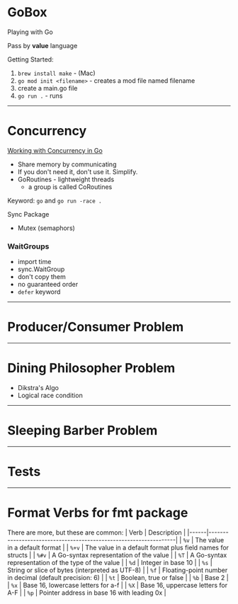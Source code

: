 # GoBox
Playing with Go

Pass by **value** language      

Getting Started:
1. `brew install make` - (Mac)
2. `go mod init <filename>` - creates a mod file named filename
3. create a main.go file
4. `go run .` - runs 

------
# Concurrency
[Working with Concurrency in Go](https://www.udemy.com/course/working-with-concurrency-in-go-golang/)
- Share memory by communicating
- If you don't need it, don't use it. Simplify.
- GoRoutines - lightweight threads
    - a group is called CoRoutines
 
Keyword: `go` and `go run -race .`

Sync Package   
- Mutex (semaphors)

### WaitGroups
  - import time
  - sync.WaitGroup
  - don't copy them
  - no guaranteed order
  - `defer` keyword

-----------
# Producer/Consumer Problem

-----------
# Dining Philosopher Problem
- Dikstra's Algo
- Logical race condition

-----------
# Sleeping Barber Problem

------
# Tests

------
# Format Verbs for fmt package
There are more, but these are common:
| Verb | Description                                                      |
|------|------------------------------------------------------------------|
| `%v`  | The value in a default format                                    |
| `%+v` | The value in a default format plus field names for structs       |
| `%#v` | A Go-syntax representation of the value                          |
| `%T`  | A Go-syntax representation of the type of the value              |
| `%d`  | Integer in base 10                                              |
| `%s`  | String or slice of bytes (interpreted as UTF-8)                 |
| `%f`  | Floating-point number in decimal (default precision: 6)         |
| `%t`  | Boolean, true or false                                          |
| `%b`  | Base 2                                                          |
| `%x`  | Base 16, lowercase letters for a-f                              |
| `%X`  | Base 16, uppercase letters for A-F                              |
| `%p`  | Pointer address in base 16 with leading 0x                      |

